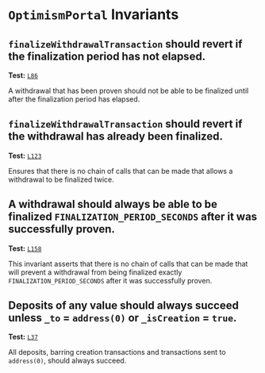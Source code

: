# `OptimismPortal` Invariants

## `finalizeWithdrawalTransaction` should revert if the finalization period has not elapsed.
**Test:** [`L86`](https://github.com/ethereum-optimism/optimism/tree/develop/packages/contracts-bedrock/contracts/test/invariants/OptimismPortal.t.sol#L86)

A withdrawal that has been proven should not be able to be finalized until after the finalization period has elapsed. 


## `finalizeWithdrawalTransaction` should revert if the withdrawal has already been finalized.
**Test:** [`L123`](https://github.com/ethereum-optimism/optimism/tree/develop/packages/contracts-bedrock/contracts/test/invariants/OptimismPortal.t.sol#L123)

Ensures that there is no chain of calls that can be made that allows a withdrawal to be finalized twice. 


## A withdrawal should **always** be able to be finalized `FINALIZATION_PERIOD_SECONDS` after it was successfully proven.
**Test:** [`L158`](https://github.com/ethereum-optimism/optimism/tree/develop/packages/contracts-bedrock/contracts/test/invariants/OptimismPortal.t.sol#L158)

This invariant asserts that there is no chain of calls that can be made that will prevent a withdrawal from being finalized exactly `FINALIZATION_PERIOD_SECONDS` after it was successfully proven. 


## Deposits of any value should always succeed unless `_to` = `address(0)` or `_isCreation` = `true`.
**Test:** [`L37`](https://github.com/ethereum-optimism/optimism/tree/develop/packages/contracts-bedrock/contracts/echidna/FuzzOptimismPortal.sol#L37)

All deposits, barring creation transactions and transactions sent to `address(0)`, should always succeed. 
